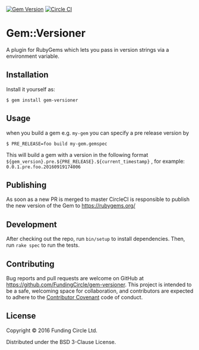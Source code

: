 [![Gem Version](https://badge.fury.io/rb/gem-versioner.svg)](https://badge.fury.io/rb/gem-versioner)
[![Circle CI](https://circleci.com/gh/FundingCircle/gem-versioner/tree/master.svg?style=shield)](https://circleci.com/gh/FundingCircle/gem-versioner/tree/master)

# Gem::Versioner

A plugin for RubyGems which lets you pass in version strings via a environment variable.

## Installation

Install it yourself as:

    $ gem install gem-versioner

## Usage

when you build a gem e.g. `my-gem`
you can specify a pre release version by

    $ PRE_RELEASE=foo build my-gem.gemspec
    
This will build a gem with a version in the following format `${gem_version}.pre.${PRE_RELEASE}.${current_timestamp}` , for example: `0.0.1.pre.foo.20160919174006`

## Publishing
As soon as a new PR is merged to master CircleCI is responsible to publish the new version of the Gem to https://rubygems.org/

## Development

After checking out the repo, run `bin/setup` to install dependencies. Then, run `rake spec` to run the tests.

## Contributing

Bug reports and pull requests are welcome on GitHub at https://github.com/FundingCircle/gem-versioner. This project is intended to be a safe, welcoming space for collaboration, and contributors are expected to adhere to the [Contributor Covenant](http://contributor-covenant.org) code of conduct.


## License

Copyright © 2016 Funding Circle Ltd.

Distributed under the BSD 3-Clause License.

